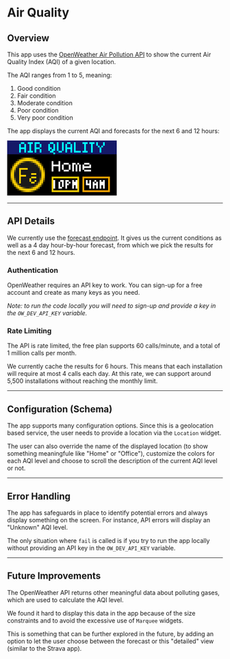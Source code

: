 # Air Quality

## Overview

This app uses the [OpenWeather Air Pollution API](https://openweathermap.org/api/air-pollution) to show the current Air Quality Index (AQI) of a given location.

The AQI ranges from 1 to 5, meaning:

1. Good condition
2. Fair condition
3. Moderate condition
4. Poor condition
5. Very poor condition

The app displays the current AQI and forecasts for the next 6 and 12 hours:

![app](air_quality.gif)

---

## API Details

We currently use the [forecast endpoint](https://openweathermap.org/api/air-pollution#forecast). It gives us the current conditions as well as a 4 day hour-by-hour forecast, from which we pick the results for the next 6 and 12 hours.

### Authentication

OpenWeather requires an API key to work. You can sign-up for a free account and create as many keys as you need.

_Note: to run the code locally you will need to sign-up and provide a key in the `OW_DEV_API_KEY` variable._

### Rate Limiting

The API is rate limited, the free plan supports 60 calls/minute, and a total of 1 million calls per month.

We currently cache the results for 6 hours. This means that each installation will require at most 4 calls each day. At this rate, we can support around 5,500 installations without reaching the monthly limit.

---

## Configuration (Schema)

The app supports many configuration options. Since this is a geolocation based service, the user needs to provide a location via the `Location` widget.

The user can also override the name of the displayed location (to show something meaningfule like "Home" or "Office"), customize the colors for each AQI level and choose to scroll the description of the current AQI level or not.

---

## Error Handling

The app has safeguards in place to identify potential errors and always display something on the screen. For instance, API errors will display an "Unknown" AQI level.

The only situation where `fail` is called is if you try to run the app locally without providing an API key in the `OW_DEV_API_KEY` variable.

---

## Future Improvements

The OpenWeather API returns other meaningful data about polluting gases, which are used to calculate the AQI level.

We found it hard to display this data in the app because of the size constraints and to avoid the excessive use of `Marquee` widgets.

This is something that can be further explored in the future, by adding an option to let the user choose between the forecast or this "detailed" view (similar to the Strava app).
